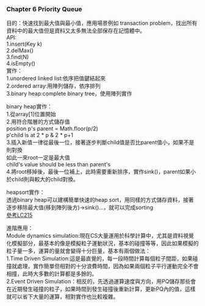 ### Chapter 6 Priority Queue
目的：快速找到最大值與最小值，應用場景例如 transaction problem，找出所有資料中的最大值但是資料又太多無法全部保存在記憶體中。  
API:  
1.insert(Key k)  
2.delMax()  
3.find(N)  
4.isEmpty()  
實作：  
1.unordered linked list:依序把值鍵結起來  
2.ordered array:用陣列儲存，依序排列  
3.binary heap:complete binary tree，使用陣列實作  

binary heap實作：  
1.從array[1]位置開始  
2.用符合階層的方式儲存值  
position p's parent = Math.floor(p/2)  
p'child is at 2 * p & 2 * p+1    
3.插入新值一律從最後一位，接著逐步判斷child值是否比parent值小，如果不是則對換  
如此一來root一定是最大值  
child's value should be less than parent's  
4.將root移掉後，最後一位補上，此時需要重新排序，實作sink()，parent如果小於child則與較大的child對換。  

heapsort實作：  
透過binary heap可以建構簡單快速的heap sort，用同樣的方式儲存資料，接著逐步移除最大值(移到陣列後方)->sink()...，就可以完成sorting  
[參考LC215](https://github.com/sj82516/Blog/blob/master/LeetCode/LC215.md)

進階應用：  
Module dynamics simulation:現在CS大量運用於科學計算中，尤其是資料視覺化模擬部分，最基本的像是模擬粒子運動狀況，基本的碰撞等等，因此如果模擬的粒子量一多，運算的量就會變得十分巨量，基本有兩個做法：  
1.Time Driven Simulation:這是最直覺的，每一段時間計算每個粒子間距，如果碰撞就處理，實作簡單但相對的十分浪費時間，因為如果兩個粒子平行運動完全不會相撞，此時大多數的計算都是多餘的。  
2.Event Driven Simulation：相反的，先透過運算速度與方向，用PQ儲存那些會在近期發生碰撞的粒子，如果時間到發生碰撞後重新計算，更新PQ內的值，這樣就可以省下大量的運算，相對實作也比較複雜。      
